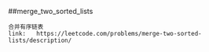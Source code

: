 ##merge_two_sorted_lists
```
合并有序链表
link:   https://leetcode.com/problems/merge-two-sorted-lists/description/


```